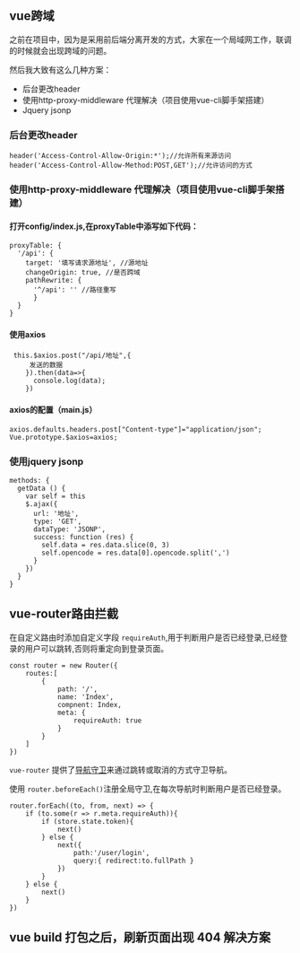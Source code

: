 ## vue跨域

之前在项目中，因为是采用前后端分离开发的方式，大家在一个局域网工作，联调的时候就会出现跨域的问题。

然后我大致有这么几种方案：

- 后台更改header
- 使用http-proxy-middleware 代理解决（项目使用vue-cli脚手架搭建）
- Jquery jsonp

### 后台更改header

```
header('Access-Control-Allow-Origin:*');//允许所有来源访问 
header('Access-Control-Allow-Method:POST,GET');//允许访问的方式
```



### 使用http-proxy-middleware 代理解决（项目使用vue-cli脚手架搭建）

#### 打开config/index.js,在proxyTable中添写如下代码：

```
proxyTable: { 
  '/api': { 
    target: '填写请求源地址', //源地址 
    changeOrigin: true, //是否跨域
    pathRewrite: { 
      '^/api': '' //路径重写 
      } 
  } 
}
```

#### 使用axios

```
 this.$axios.post("/api/地址",{
     发送的数据
    }).then(data=>{
      console.log(data);
    })
```

#### axios的配置（main.js）

```
axios.defaults.headers.post["Content-type"]="application/json";
Vue.prototype.$axios=axios;
```



### 使用jquery jsonp

```
methods: { 
  getData () { 
    var self = this 
    $.ajax({ 
      url: '地址', 
      type: 'GET', 
      dataType: 'JSONP', 
      success: function (res) { 
        self.data = res.data.slice(0, 3)
        self.opencode = res.data[0].opencode.split(',') 
      } 
    }) 
  } 
} 
```



## vue-router路由拦截

在自定义路由时添加自定义字段 `requireAuth`,用于判断用户是否已经登录,已经登录的用户可以跳转,否则将重定向到登录页面。

```
const router = new Router({
    routes:[
        {
            path: '/',
            name: 'Index',
            compnent: Index,
            meta: {
                requireAuth: true
            }
        }
    ]
})
```

`vue-router` 提供了[导航守卫](https://router.vuejs.org/zh/guide/advanced/navigation-guards.html)来通过跳转或取消的方式守卫导航。

使用 `router.beforeEach()`注册全局守卫,在每次导航时判断用户是否已经登录。

```
router.forEach((to, from, next) => {
    if (to.some(r => r.meta.requireAuth)){
        if (store.state.token){
            next()
        } else {
            next({
                path:'/user/login',
                query:{ redirect:to.fullPath }
            })
        }
    } else {
        next()
    }
})
```



## vue build 打包之后，刷新页面出现 404 解决方案